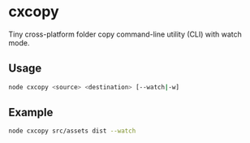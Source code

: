 # cxcopy

Tiny cross-platform folder copy command-line utility (CLI) with watch mode.

## Usage

```bash
node cxcopy <source> <destination> [--watch|-w]
```

## Example

```bash
node cxcopy src/assets dist --watch
```
